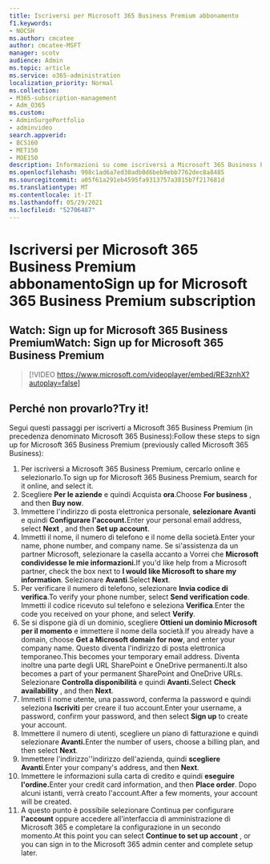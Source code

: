 ```yaml
---
title: Iscriversi per Microsoft 365 Business Premium abbonamento
f1.keywords:
- NOCSH
ms.author: cmcatee
author: cmcatee-MSFT
manager: scotv
audience: Admin
ms.topic: article
ms.service: o365-administration
localization_priority: Normal
ms.collection:
- M365-subscription-management
- Adm_O365
ms.custom:
- AdminSurgePortfolio
- adminvideo
search.appverid:
- BCS160
- MET150
- MOE150
description: Informazioni su come iscriversi a Microsoft 365 Business Premium (in precedenza denominato Microsoft 365 Business).
ms.openlocfilehash: 998c1ad6a7ed30adb0d6beb9ebb7762dec8a8485
ms.sourcegitcommit: a05f61a291eb4595fa9313757a3815b7f217681d
ms.translationtype: MT
ms.contentlocale: it-IT
ms.lasthandoff: 05/29/2021
ms.locfileid: "52706487"
---
```

# <a name="sign-up-for-microsoft-365-business-premium-subscription"></a><span data-ttu-id="9b68b-103">Iscriversi per Microsoft 365 Business Premium abbonamento</span><span class="sxs-lookup"><span data-stu-id="9b68b-103">Sign up for Microsoft 365 Business Premium subscription</span></span>

## <a name="watch-sign-up-for-microsoft-365-business-premium"></a><span data-ttu-id="9b68b-104">Watch: Sign up for Microsoft 365 Business Premium</span><span class="sxs-lookup"><span data-stu-id="9b68b-104">Watch: Sign up for Microsoft 365 Business Premium</span></span>

> [!VIDEO https://www.microsoft.com/videoplayer/embed/RE3znhX?autoplay=false]

## <a name="try-it"></a><span data-ttu-id="9b68b-105">Perché non provarlo?</span><span class="sxs-lookup"><span data-stu-id="9b68b-105">Try it!</span></span>

<span data-ttu-id="9b68b-106">Segui questi passaggi per iscriverti a Microsoft 365 Business Premium (in precedenza denominato Microsoft 365 Business):</span><span class="sxs-lookup"><span data-stu-id="9b68b-106">Follow these steps to sign up for Microsoft 365 Business Premium (previously called Microsoft 365 Business):</span></span>

1. <span data-ttu-id="9b68b-107">Per iscriversi a Microsoft 365 Business Premium, cercarlo online e selezionarlo.</span><span class="sxs-lookup"><span data-stu-id="9b68b-107">To sign up for Microsoft 365 Business Premium, search for it online, and select it.</span></span>
2. <span data-ttu-id="9b68b-108">Scegliere  **Per le aziende** e quindi Acquista  **ora**.</span><span class="sxs-lookup"><span data-stu-id="9b68b-108">Choose  **For business** , and then  **Buy now**.</span></span>
3. <span data-ttu-id="9b68b-109">Immettere l'indirizzo di posta elettronica personale, **selezionare Avanti** e quindi **Configurare l'account.**</span><span class="sxs-lookup"><span data-stu-id="9b68b-109">Enter your personal email address, select  **Next** , and then  **Set up account**.</span></span>
4. <span data-ttu-id="9b68b-110">Immetti il nome, il numero di telefono e il nome della società.</span><span class="sxs-lookup"><span data-stu-id="9b68b-110">Enter your name, phone number, and company name.</span></span> <span data-ttu-id="9b68b-111">Se si&#39;assistenza da un partner Microsoft, selezionare la casella accanto a Vorrei che **Microsoft condividesse le mie informazioni.**</span><span class="sxs-lookup"><span data-stu-id="9b68b-111">If you&#39;d like help from a Microsoft partner, check the box next to  **I would like Microsoft to share my information**.</span></span> <span data-ttu-id="9b68b-112">Selezionare  **Avanti**.</span><span class="sxs-lookup"><span data-stu-id="9b68b-112">Select  **Next**.</span></span>
5. <span data-ttu-id="9b68b-113">Per verificare il numero di telefono, selezionare  **Invia codice di verifica**.</span><span class="sxs-lookup"><span data-stu-id="9b68b-113">To verify your phone number, select  **Send verification code**.</span></span> <span data-ttu-id="9b68b-114">Immetti il codice ricevuto sul telefono e seleziona  **Verifica**.</span><span class="sxs-lookup"><span data-stu-id="9b68b-114">Enter the code you received on your phone, and select  **Verify**.</span></span>
6. <span data-ttu-id="9b68b-115">Se si dispone già di un dominio, scegliere  **Ottieni un dominio Microsoft per il momento** e immettere il nome della società.</span><span class="sxs-lookup"><span data-stu-id="9b68b-115">If you already have a domain, choose  **Get a Microsoft domain for now**, and enter your company name.</span></span> <span data-ttu-id="9b68b-116">Questo diventa l'indirizzo di posta elettronica temporaneo.</span><span class="sxs-lookup"><span data-stu-id="9b68b-116">This becomes your temporary email address.</span></span> <span data-ttu-id="9b68b-117">Diventa inoltre una parte degli URL SharePoint e OneDrive permanenti.</span><span class="sxs-lookup"><span data-stu-id="9b68b-117">It also becomes a part of your permanent SharePoint and OneDrive URLs.</span></span> <span data-ttu-id="9b68b-118">Selezionare **Controlla disponibilità** e quindi **Avanti.**</span><span class="sxs-lookup"><span data-stu-id="9b68b-118">Select  **Check availability** , and then  **Next**.</span></span>
7. <span data-ttu-id="9b68b-119">Immetti il nome utente, una password, conferma la password e quindi seleziona  **Iscriviti**  per creare il tuo account.</span><span class="sxs-lookup"><span data-stu-id="9b68b-119">Enter your username, a password, confirm your password, and then select  **Sign up**  to create your account.</span></span>
8. <span data-ttu-id="9b68b-120">Immettere il numero di utenti, scegliere un piano di fatturazione e quindi selezionare **Avanti.**</span><span class="sxs-lookup"><span data-stu-id="9b68b-120">Enter the number of users, choose a billing plan, and then select  **Next**.</span></span>
9.  <span data-ttu-id="9b68b-121">Immettere l'indirizzo&#39;'indirizzo dell'azienda, quindi  **scegliere Avanti**.</span><span class="sxs-lookup"><span data-stu-id="9b68b-121">Enter your company&#39;s address, and then  **Next**.</span></span>
10. <span data-ttu-id="9b68b-122">Immettere le informazioni sulla carta di credito e quindi **eseguire l'ordine.**</span><span class="sxs-lookup"><span data-stu-id="9b68b-122">Enter your credit card information, and then  **Place order**.</span></span> <span data-ttu-id="9b68b-123">Dopo alcuni istanti, verrà creato l'account.</span><span class="sxs-lookup"><span data-stu-id="9b68b-123">After a few moments, your account will be created.</span></span>
11. <span data-ttu-id="9b68b-124">A questo punto è possibile selezionare Continua per configurare **l'account** oppure accedere all'interfaccia di amministrazione di Microsoft 365 e completare la configurazione in un secondo momento.</span><span class="sxs-lookup"><span data-stu-id="9b68b-124">At this point you can select  **Continue to set up account** , or you can sign in to the Microsoft 365 admin center and complete setup later.</span></span>